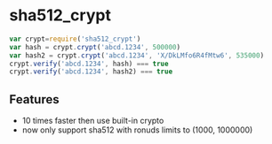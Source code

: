 # sha512_crypt

```js
var crypt=require('sha512_crypt')
var hash = crypt.crypt('abcd.1234', 500000)
var hash2 = crypt.crypt('abcd.1234', 'X/DkLMfo6R4fMtw6', 535000)
crypt.verify('abcd.1234', hash) === true
crypt.verify('abcd.1234', hash2) === true
```

## Features
* 10 times faster then use built-in crypto
* now only support sha512 with ronuds limits to (1000, 1000000)
